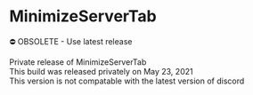 # MinimizeServerTab
⛔️ OBSOLETE - Use latest release

Private release of MinimizeServerTab
<br> This build was released privately on May 23, 2021
<br> This version is not compatable with the latest version of discord
